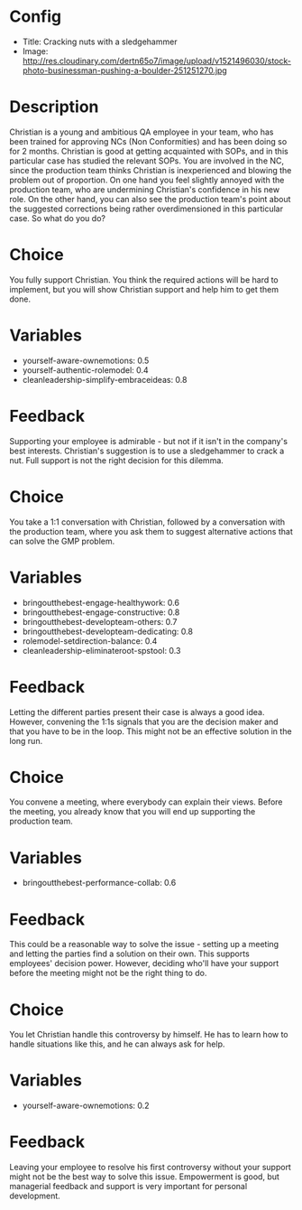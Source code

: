 # Config
 - Title: Cracking nuts with a sledgehammer  
 - Image: http://res.cloudinary.com/dertn65o7/image/upload/v1521496030/stock-photo-businessman-pushing-a-boulder-251251270.jpg

# Description

Christian is a young and ambitious QA employee in your team, who has been trained for approving NCs (Non Conformities) and has been doing so for 2 months. Christian is good at getting acquainted with SOPs, and in this particular case has studied the relevant SOPs. You are involved in the NC, since the production team thinks Christian is inexperienced and blowing the problem out of proportion. On one hand you feel slightly annoyed with the production team, who are undermining Christian's confidence in his new role. On the other hand, you can also see the production team's point about the suggested corrections being rather overdimensioned in this particular case. So what do you do?

# Choice
You fully support Christian. You think the required actions will be hard to implement, but you will  show Christian support and help him to get them done. 

# Variables
 - yourself-aware-ownemotions: 0.5
 - yourself-authentic-rolemodel: 0.4
 - cleanleadership-simplify-embraceideas: 0.8
 
# Feedback
Supporting your employee is admirable - but not if it isn't in the company's best interests. Christian's suggestion is to use a sledgehammer to crack a nut. Full support is not the right decision for this dilemma. 

# Choice
You take a 1:1 conversation with Christian, followed by a conversation with the production team, where you ask them to suggest alternative actions that can solve the GMP problem. 

# Variables
 - bringoutthebest-engage-healthywork: 0.6
 - bringoutthebest-engage-constructive: 0.8
 - bringoutthebest-developteam-others: 0.7
 - bringoutthebest-developteam-dedicating: 0.8
 - rolemodel-setdirection-balance: 0.4
 - cleanleadership-eliminateroot-spstool: 0.3
 
# Feedback
Letting the different parties present their case is always a good idea. However, convening the 1:1s signals that you are the decision maker and that you have to be in the loop. This might not be an effective solution in the long run. 

# Choice
You convene a meeting, where everybody can explain their views. Before the meeting, you already know that you will end up supporting the production team. 

# Variables
 - bringoutthebest-performance-collab: 0.6
 
# Feedback
This could be a reasonable way to solve the issue - setting up a meeting and letting the parties find a solution on their own. This supports employees' decision power. However, deciding who'll have your support before the meeting might not be the right thing to do. 

# Choice
You let Christian handle this controversy by himself. He has to learn how to handle situations like this, and he can always ask for help.

# Variables
 - yourself-aware-ownemotions: 0.2

# Feedback
Leaving your employee to resolve his first controversy without your support might not be the best way to solve this issue. Empowerment is good, but managerial feedback and support is very important for personal development. 


